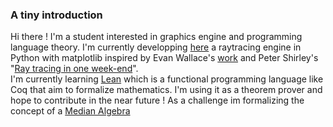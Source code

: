 ### A tiny introduction

Hi there ! I'm a student interested in graphics engine and programming language theory. I'm currently developping [here]() a raytracing engine in Python with matplotlib inspired by Evan Wallace's [work](https://madebyevan.com/webgl-path-tracing/) and Peter Shirley's "[Ray tracing in one week-end](https://raytracing.github.io/books/RayTracingInOneWeekend.html)".  
I'm currently learning [Lean](https://leanprover.github.io/about/) which is a functional programming language like Coq that aim to formalize mathematics. I'm using it as a theorem prover and hope to contribute in the near future ! As a challenge im formalizing the concept of a [Median Algebra](https://en.wikipedia.org/wiki/Median_algebra)  
